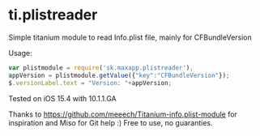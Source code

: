 # ti.plistreader

Simple titanium module to read Info.plist file, mainly for CFBundleVersion

Usage:
```js
var plistmodule = require('sk.maxapp.plistreader'),
appVersion = plistmodule.getValue({"key":"CFBundleVersion"});
$.versionLabel.text = "Version: "+appVersion;
```

Tested on iOS 15.4 with 10.1.1.GA

Thanks to https://github.com/meeech/Titanium-info.plist-module for inspiration and Miso for Git help :) 
Free to use, no guaranties.
